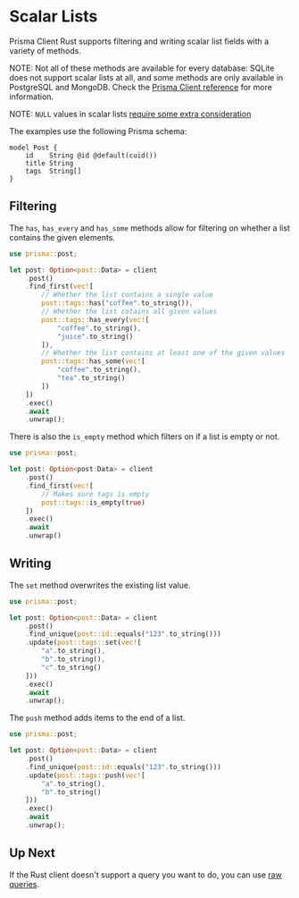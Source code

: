 # Scalar Lists

Prisma Client Rust supports filtering and writing scalar list fields with a variety of methods.

NOTE: Not all of these methods are available for every database: SQLite does not support scalar lists at all, and some methods are only available in PostgreSQL and MongoDB. Check the [Prisma Client reference](https://www.prisma.io/docs/reference/api-reference/prisma-client-reference) for more information.

NOTE: `NULL` values in scalar lists [require some extra consideration](https://www.prisma.io/docs/concepts/components/prisma-client/working-with-fields/working-with-scalar-lists-arrays#filtering-scalar-lists)

The examples use the following Prisma schema:

```prisma
model Post {
    id    String @id @default(cuid())
    title String
    tags  String[]
}
```

## Filtering

The `has`, `has_every` and `has_some` methods allow for filtering on whether a list contains the given elements.

```rust
use prisma::post;

let post: Option<post::Data> = client
    .post()
    .find_first(vec![
        // Whether the list contains a single value
        post::tags::has("coffee".to_string()),
        // Whether the list cotains all given values
        post::tags::has_every(vec![
            "coffee".to_string(),
            "juice".to_string()
        ]),
        // Whether the list contains at least one of the given values
        post::tags::has_some(vec![
            "coffee".to_string(),
            "tea".to_string()
        ])
    ])
    .exec()
    .await
    .unwrap();
```

There is also the `is_empty` method which filters on if a list is empty or not.

```rust
use prisma::post;

let post: Option<post:Data> = client
    .post()
    .find_first(vec![
        // Makes sure tags is empty
        post::tags::is_empty(true)
    ])
    .exec()
    .await
    .unwrap()
```

## Writing

The `set` method overwrites the existing list value.

```rust
use prisma::post;

let post: Option<post::Data> = client
    .post()
    .find_unique(post::id::equals("123".to_string()))
    .update(post::tags::set(vec![
        "a".to_string(),
        "b".to_string(),
        "c".to_string()
    ]))
    .exec()
    .await
    .unwrap();
```

The `push` method adds items to the end of a list.

```rust
use prisma::post;

let post: Option<post::Data> = client
    .post()
    .find_unique(post::id::equals("123".to_string()))
    .update(post::tags::push(vec![
        "a".to_string(),
        "b".to_string()
    ]))
    .exec()
    .await
    .unwrap();
```

## Up Next

If the Rust client doesn't support a query you want to do, you can use [raw queries](13-raw-queries.md).